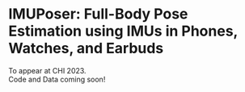 # IMUPoser: Full-Body Pose Estimation using IMUs in Phones, Watches, and Earbuds

To appear at CHI 2023.  
Code and Data coming soon!
